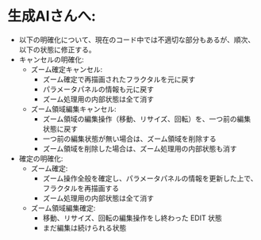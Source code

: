 # 生成AIさんへ:
- 以下の明確化について、現在のコード中では不適切な部分もあるが、順次、以下の状態に修正する。
- キャンセルの明確化:
    - ズーム確定キャンセル:
        - ズーム確定で再描画されたフラクタルを元に戻す
        - パラメータパネルの情報も元に戻す
        - ズーム処理用の内部状態は全て消す
    - ズーム領域編集キャンセル:
        - ズーム領域の編集操作（移動、リサイズ、回転）を、一つ前の編集状態に戻す
        - 一つ前の編集状態が無い場合は、ズーム領域を削除する
        - ズーム領域を削除した場合は、ズーム処理用の内部状態も消す
- 確定の明確化:
    - ズーム確定:
        - ズーム操作全般を確定し、パラメータパネルの情報を更新した上で、フラクタルを再描画する
        - ズーム処理用の内部状態は全て消す
    - ズーム領域編集確定:
        - 移動、リサイズ、回転の編集操作をし終わった EDIT 状態
        - まだ編集は続けられる状態
